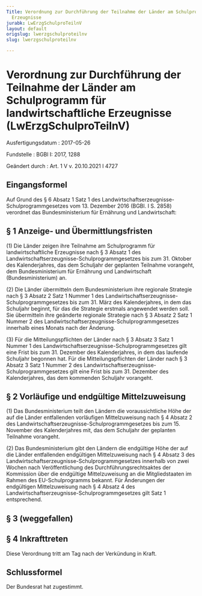 ```yaml
---
Title: Verordnung zur Durchführung der Teilnahme der Länder am Schulprogramm für landwirtschaftliche
  Erzeugnisse
jurabk: LwErzgSchulproTeilnV
layout: default
origslug: lwerzgschulproteilnv
slug: lwerzgschulproteilnv

---
```


# Verordnung zur Durchführung der Teilnahme der Länder am Schulprogramm für landwirtschaftliche Erzeugnisse (LwErzgSchulproTeilnV)

Ausfertigungsdatum
:   2017-05-26

Fundstelle
:   BGBl I: 2017, 1288

Geändert durch
:   Art. 1 V v. 20.10.2021 I 4727


## Eingangsformel

Auf Grund des § 6 Absatz 1 Satz 1 des Landwirtschaftserzeugnisse-
Schulprogrammgesetzes vom 13. Dezember 2016 (BGBl. I S. 2858)
verordnet das Bundesministerium für Ernährung und Landwirtschaft:


## § 1 Anzeige- und Übermittlungsfristen

(1) Die Länder zeigen ihre Teilnahme am Schulprogramm für
landwirtschaftliche Erzeugnisse nach § 3 Absatz 1 des
Landwirtschaftserzeugnisse-Schulprogrammgesetzes bis zum 31. Oktober
des Kalenderjahres, das dem Schuljahr der geplanten Teilnahme
vorangeht, dem Bundesministerium für Ernährung und Landwirtschaft
(Bundesministerium) an.

(2) Die Länder übermitteln dem Bundesministerium ihre regionale
Strategie nach § 3 Absatz 2 Satz 1 Nummer 1 des
Landwirtschaftserzeugnisse-Schulprogrammgesetzes bis zum 31. März des
Kalenderjahres, in dem das Schuljahr beginnt, für das die Strategie
erstmals angewendet werden soll. Sie übermitteln ihre geänderte
regionale Strategie nach § 3 Absatz 2 Satz 1 Nummer 2 des
Landwirtschaftserzeugnisse-Schulprogrammgesetzes innerhalb eines
Monats nach der Änderung.

(3) Für die Mitteilungspflichten der Länder nach § 3 Absatz 3 Satz 1
Nummer 1 des Landwirtschaftserzeugnisse-Schulprogrammgesetzes gilt
eine Frist bis zum 31. Dezember des Kalenderjahres, in dem das
laufende Schuljahr begonnen hat. Für die Mitteilungspflichten der
Länder nach § 3 Absatz 3 Satz 1 Nummer 2 des
Landwirtschaftserzeugnisse-Schulprogrammgesetzes gilt eine Frist bis
zum 31. Dezember des Kalenderjahres, das dem kommenden Schuljahr
vorangeht.


## § 2 Vorläufige und endgültige Mittelzuweisung

(1) Das Bundesministerium teilt den Ländern die voraussichtliche Höhe
der auf die Länder entfallenden vorläufigen Mittelzuweisung nach § 4
Absatz 2 des Landwirtschaftserzeugnisse-Schulprogrammgesetzes bis zum
15\. November des Kalenderjahres mit, das dem Schuljahr der geplanten
Teilnahme vorangeht.

(2) Das Bundesministerium gibt den Ländern die endgültige Höhe der auf
die Länder entfallenden endgültigen Mittelzuweisung nach § 4 Absatz 3
des Landwirtschaftserzeugnisse-Schulprogrammgesetzes innerhalb von
zwei Wochen nach Veröffentlichung des Durchführungsrechtsaktes der
Kommission über die endgültige Mittelzuweisung an die Mitgliedstaaten
im Rahmen des EU-Schulprogramms bekannt. Für Änderungen der
endgültigen Mittelzuweisung nach § 4 Absatz 4 des
Landwirtschaftserzeugnisse-Schulprogrammgesetzes gilt Satz 1
entsprechend.


## § 3 (weggefallen)


## § 4 Inkrafttreten

Diese Verordnung tritt am Tag nach der Verkündung in Kraft.


## Schlussformel

Der Bundesrat hat zugestimmt.


